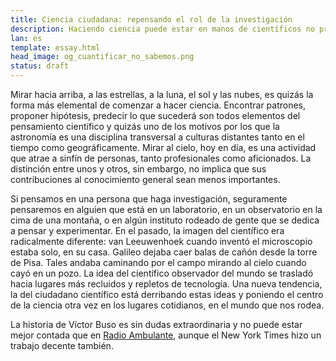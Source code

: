 ```yaml
---
title: Ciencia ciudadana: repensando el rol de la investigación
description: Haciendo ciencia puede estar en manos de científicos no profesionales
lan: es
template: essay.html
head_image: og_cuantificar_no_sabemos.png
status: draft
---
```

Mirar hacia arriba, a las estrellas, a la luna, el sol y las nubes, es quizás la forma más elemental de comenzar a hacer ciencia. Encontrar patrones, proponer hipótesis, predecir lo que sucederá son todos elementos del pensamiento científico y quizás uno de los motivos por los que la astronomía es una disciplina transversal a culturas distantes tanto en el tiempo como geográficamente. Mirar al cielo, hoy en día, es una actividad que atrae a sinfín de personas, tanto profesionales como aficionados. La distinción entre unos y otros, sin embargo, no implica que sus contribuciones al conocimiento general sean menos importantes. 

Si pensamos en una persona que haga investigación, seguramente pensaremos en alguien que está en un laboratorio, en un observatorio en la cima de una montaña, o en algún instituto rodeado de gente que se dedica a pensar y experimentar. En el pasado, la imagen del científico era radicalmente diferente: van Leeuwenhoek cuando inventó el microscopio estaba solo, en su casa. Galileo dejaba caer balas de cañón desde la torre de Pisa. Tales andaba caminando por el campo mirando al cielo cuando cayó en un pozo. La idea del científico observador del mundo se trasladó hacia lugares más recluidos y repletos de tecnología. Una nueva tendencia, la del ciudadano científico está derribando estas ideas y poniendo el centro de la ciencia otra vez en los lugares cotidianos, en el mundo que nos rodea. 

La historia de Víctor Buso es sin dudas extraordinaria y no puede estar mejor contada que en [Radio Ambulante](https://radioambulante.org/audio/un-punto-en-el-cielo), aunque el New York Times hizo un trabajo decente también. 
